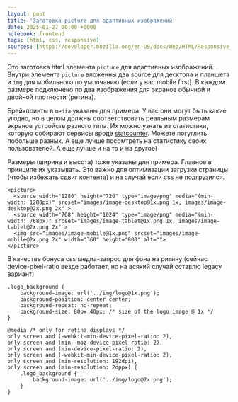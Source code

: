 ```yaml
---
layout: post
title: 'Заготовка picture для адаптивных изображений'
date: 2025-01-27 00:00 +0000
notebook: frontend
tags: [html, css, responsive]
sources: [https://developer.mozilla.org/en-US/docs/Web/HTML/Responsive_images]
---
```

Это заготовка html элемента `picture` для адаптивных изображений. Внутри элемента `picture` вложенны два source для десктопа и планшета и `img` для мобильного по умолчанию (если у вас mobile first). В каждом размере подключено по два изображения для экранов обычной и двойной плотности (ретина).

Брейкпоинты в `media` указаны для примера. У вас они могут быть какие угодно, но в целом должны соответствовать реальным размерам экранов устройств разного типа. Их можно узнать из статистики, которую собирают сервисы вроде [statcounter](https://gs.statcounter.com/screen-resolution-stats#yearly-2024-2025-bar). Можете погуглить побольше разных. А еще лучше посомтреть на статистику своих пользователей. А еще лучше и на то и на другое)

Размеры (ширина и высота) тоже указаны для примера. Главное в принципе их указывать. Это важно для оптимизации загрузки страницы (чтобы избежать сдвиг контента) и на случай если css не подгрузился.

```
<picture>
  <source width="1280" height="720" type="image/png" media="(min-width: 1280px)" srcset="images/image-desktop@1x.png 1x, images/image-desktop@2x.png 2x" >
  <source width="768" height="1024" type="image/png" media="(min-width: 768px)" srcset="images/image-tablet@1x.png 1x, images/image-tablet@2x.png 2x" >
  <img src="images/image-mobile@1x.png" srcset="images/image-mobile@2x.png 2x" width="360" height="800" alt="">
</picture>
```

В качестве бонуса css медиа-запрос для фона на ритину (сейчас device-pixel-ratio везде работает, но на всякий случай оставлю legacy вариант)

```
.logo_background {
    background-image: url('../img/logo@1x.png');
    background-position: center center;
    background-repeat: no-repeat;
    background-size: 80px 40px; /* size of the logo image @ 1x */
}

@media /* only for retina displays */
only screen and (-webkit-min-device-pixel-ratio: 2),
only screen and (min--moz-device-pixel-ratio: 2),
only screen and (min-device-pixel-ratio: 2),
only screen and (-webkit-min-device-pixel-ratio: 2),
only screen and (min-resolution: 192dpi),
only screen and (min-resolution: 2dppx) {
    .logo_background {
        background-image: url('../img/logo@2x.png');
    }
}
```